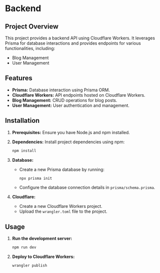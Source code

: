 # Backend

## Project Overview

This project provides a backend API using Cloudflare Workers. It leverages Prisma for database interactions and provides endpoints for various functionalities, including:

* Blog Management
* User Management

## Features

* **Prisma:** Database interaction using Prisma ORM.
* **Cloudflare Workers:** API endpoints hosted on Cloudflare Workers.
* **Blog Management:** CRUD operations for blog posts.
* **User Management:** User authentication and management.

## Installation

1. **Prerequisites:** Ensure you have Node.js and npm installed.

2. **Dependencies:** Install project dependencies using npm:
   ```bash
   npm install
   ```

3. **Database:**
   * Create a new Prisma database by running:
     ```bash
     npx prisma init
     ```
   * Configure the database connection details in `prisma/schema.prisma`.

4. **Cloudflare:**
   * Create a new Cloudflare Workers project.
   * Upload the `wrangler.toml` file to the project.

## Usage

1. **Run the development server:**
   ```bash
   npm run dev
   ```

2. **Deploy to Cloudflare Workers:**
   ```bash
   wrangler publish
   ```

